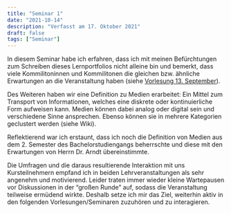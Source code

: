 ```yaml
---
title: "Seminar 1"
date: "2021-10-14"
description: "Verfasst am 17. Oktober 2021"
draft: false
tags: ["Seminar"]
---
```


In diesem Seminar habe ich erfahren, dass ich mit meinen Befürchtungen zum Schreiben dieses Lernportfolios nicht alleine bin und bemerkt, dass viele Kommilitoninnen und Kommilitonen die gleichen bzw. ähnliche Erwartungen an die Veranstaltung haben (siehe [Vorlesung 13. September](/lernportfolio/posts/vorlesung/vorlesung-1/)).


Des Weiteren haben wir eine Definition zu Medien erarbeitet:
Ein Mittel zum Transport von Informationen, welches eine diskrete oder kontinuierliche Form aufweisen kann. Medien können dabei analog oder digital sein und verschiedene Sinne ansprechen. Ebenso können sie in mehrere Kategorien geclustert werden (siehe Wiki).

Reflektierend war ich erstaunt, dass ich noch die Definition von Medien aus dem 2. Semester des Bachelorstudiengangs beherrschte und diese mit den Erwartungen von Herrn Dr. Arndt übereinstimmte.

Die Umfragen und die daraus resultierende Interaktion mit uns Kursteilnehmern empfand ich in beiden Lehrveranstaltungen als sehr angenehm und motivierend. Leider traten immer wieder kleine Wartepausen vor Diskussionen in der “großen Runde” auf, sodass die Veranstaltung teilweise ermüdend wirkte.    Deshalb setze ich mir das Ziel, weiterhin aktiv in den folgenden Vorlesungen/Seminaren zuzuhören und zu interagieren.
